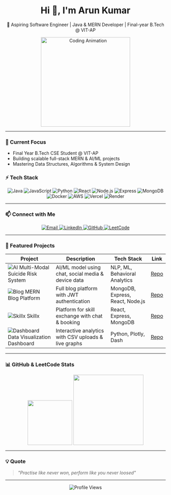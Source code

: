 <!-- HEADER -->
<h1 align="center">Hi 👋, I'm <b>Arun Kumar</b></h1>
<p align="center">🚀 Aspiring Software Engineer | Java & MERN Developer | Final-year B.Tech @ VIT-AP</p>

<p align="center">
  <img src="https://media.giphy.com/media/qgQUggAC3Pfv687qPC/giphy.gif" width="280" alt="Coding Animation" />
</p>

---

### 🔭 Current Focus
- Final Year B.Tech CSE Student @ VIT-AP  
- Building scalable full-stack MERN & AI/ML projects  
- Mastering Data Structures, Algorithms & System Design  

### ⚡ Tech Stack

<p align="center">
  <img alt="Java" src="https://img.shields.io/badge/Java-ED8B00?style=for-the-badge&logo=java&logoColor=white" />
  <img alt="JavaScript" src="https://img.shields.io/badge/JavaScript-F7DF1E?style=for-the-badge&logo=javascript&logoColor=black" />
  <img alt="Python" src="https://img.shields.io/badge/Python-3776AB?style=for-the-badge&logo=python&logoColor=white" />
  <img alt="React" src="https://img.shields.io/badge/React-61DAFB?style=for-the-badge&logo=react&logoColor=black" />
  <img alt="Node.js" src="https://img.shields.io/badge/Node.js-339933?style=for-the-badge&logo=node.js&logoColor=white" />
  <img alt="Express" src="https://img.shields.io/badge/Express.js-404D59?style=for-the-badge" />
  <img alt="MongoDB" src="https://img.shields.io/badge/MongoDB-4EA94B?style=for-the-badge&logo=mongodb&logoColor=white" />
  <img alt="Docker" src="https://img.shields.io/badge/Docker-2496ED?style=for-the-badge&logo=docker&logoColor=white" />
  <img alt="AWS" src="https://img.shields.io/badge/AWS-232F3E?style=for-the-badge&logo=amazonaws&logoColor=white" />
  <img alt="Vercel" src="https://img.shields.io/badge/Vercel-000000?style=for-the-badge&logo=vercel&logoColor=white" />
  <img alt="Render" src="https://img.shields.io/badge/Render-46E3B7?style=for-the-badge&logo=render&logoColor=black" />
</p>

---

### 📫 Connect with Me

<p align="center">
  <a href="mailto:arungiri2245@gmail.com" title="Email">
    <img src="https://img.shields.io/badge/Email-D14836?style=for-the-badge&logo=gmail&logoColor=white" alt="Email" />
  </a>
  <a href="https://linkedin.com/in/arun30" title="LinkedIn">
    <img src="https://img.shields.io/badge/LinkedIn-0077B5?style=for-the-badge&logo=linkedin&logoColor=white" alt="LinkedIn" />
  </a>
  <a href="https://github.com/candy-arun" title="GitHub">
    <img src="https://img.shields.io/badge/GitHub-181717?style=for-the-badge&logo=github&logoColor=white" alt="GitHub" />
  </a>
  <a href="https://leetcode.com/u/candy_arun/" title="LeetCode">
    <img src="https://img.shields.io/badge/LeetCode-FFA116?style=for-the-badge&logo=leetcode&logoColor=white" alt="LeetCode" />
  </a>
</p>

---

### 🚀 Featured Projects

| Project | Description | Tech Stack | Link |
|---------|-------------|------------|------|
| ![AI](https://img.shields.io/badge/AI-ML-purple?style=flat-square) Multi-Modal Suicide Risk System | AI/ML model using chat, social media & device data | NLP, ML, Behavioral Analytics | [Repo](YOUR_REPO_LINK) |
| ![Blog](https://img.shields.io/badge/Blog-MERN-orange?style=flat-square) MERN Blog Platform | Full blog platform with JWT authentication | MongoDB, Express, React, Node.js | [Repo](https://github.com/candy-arun/mern-blog.git) |
| ![Skillx](https://img.shields.io/badge/Skillx-Exchange-blue?style=flat-square) Skillx | Platform for skill exchange with chat & booking | React, Express, MongoDB | [Repo](https://github.com/candy-arun/skillx.git) |
| ![Dashboard](https://img.shields.io/badge/Data_Vis-Python-green?style=flat-square) Data Visualization Dashboard | Interactive analytics with CSV uploads & live graphs | Python, Plotly, Dash | [Repo](YOUR_REPO_LINK) |

---

### 📊 GitHub & LeetCode Stats

<p align="center">
  <img src="https://github-readme-stats.vercel.app/api?username=candy-arun&show_icons=true&theme=radical" height="140" />
  <img src="https://leetcard.jacoblin.cool/candy_arun?theme=dark&font=Karma&ext=contest" height="220" />
</p>


---

### 💡 Quote

> *"Practise like never won, perform like you never loosed"*

---

<p align="center">
  <img src="https://komarev.com/ghpvc/?username=candy-arun&label=Profile%20Views&color=blue&style=for-the-badge" alt="Profile Views" />
</p>
